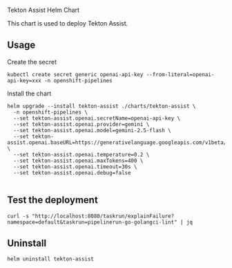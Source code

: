 Tekton Assist Helm Chart

This chart is used to deploy Tekton Assist.

## Usage

Create the secret
```
kubectl create secret generic openai-api-key --from-literal=openai-api-key=xxx -n openshift-pipelines
```

Install the chart
```
helm upgrade --install tekton-assist ./charts/tekton-assist \
  -n openshift-pipelines \
  --set tekton-assist.openai.secretName=openai-api-key \
  --set tekton-assist.openai.provider=gemini \
  --set tekton-assist.openai.model=gemini-2.5-flash \
  --set tekton-assist.openai.baseURL=https://generativelanguage.googleapis.com/v1beta/openai/ \
  --set tekton-assist.openai.temperature=0.2 \
  --set tekton-assist.openai.maxTokens=400 \
  --set tekton-assist.openai.timeout=30s \
  --set tekton-assist.openai.debug=false
 
```

## Test the deployment

```
curl -s "http://localhost:8080/taskrun/explainFailure?namespace=default&taskrun=pipelinerun-go-golangci-lint" | jq
```

## Uninstall

```
helm uninstall tekton-assist
```

